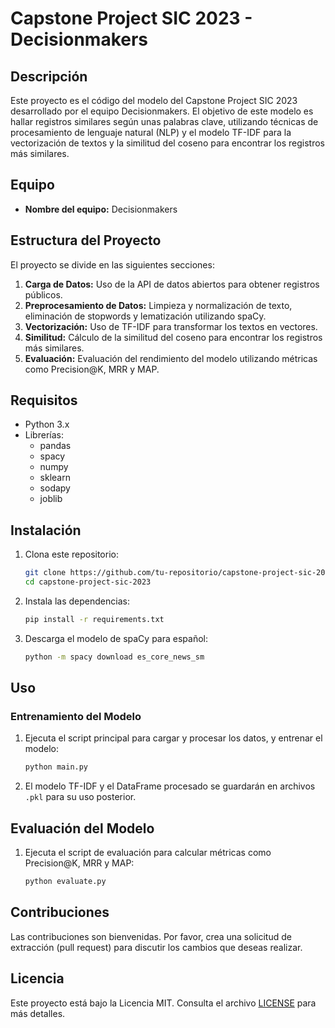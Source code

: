 # Capstone Project SIC 2023 - Decisionmakers

## Descripción

Este proyecto es el código del modelo del Capstone Project SIC 2023 desarrollado por el equipo Decisionmakers. El objetivo de este modelo es hallar registros similares según unas palabras clave, utilizando técnicas de procesamiento de lenguaje natural (NLP) y el modelo TF-IDF para la vectorización de textos y la similitud del coseno para encontrar los registros más similares.

## Equipo

- **Nombre del equipo:** Decisionmakers

## Estructura del Proyecto

El proyecto se divide en las siguientes secciones:

1. **Carga de Datos:** Uso de la API de datos abiertos para obtener registros públicos.
2. **Preprocesamiento de Datos:** Limpieza y normalización de texto, eliminación de stopwords y lematización utilizando spaCy.
3. **Vectorización:** Uso de TF-IDF para transformar los textos en vectores.
4. **Similitud:** Cálculo de la similitud del coseno para encontrar los registros más similares.
5. **Evaluación:** Evaluación del rendimiento del modelo utilizando métricas como Precision@K, MRR y MAP.

## Requisitos

- Python 3.x
- Librerías: 
  - pandas
  - spacy
  - numpy
  - sklearn
  - sodapy
  - joblib

## Instalación

1. Clona este repositorio:
    ```sh
    git clone https://github.com/tu-repositorio/capstone-project-sic-2023.git
    cd capstone-project-sic-2023
    ```

2. Instala las dependencias:
    ```sh
    pip install -r requirements.txt
    ```

3. Descarga el modelo de spaCy para español:
    ```sh
    python -m spacy download es_core_news_sm
    ```

## Uso

### Entrenamiento del Modelo

1. Ejecuta el script principal para cargar y procesar los datos, y entrenar el modelo:
    ```sh
    python main.py
    ```

2. El modelo TF-IDF y el DataFrame procesado se guardarán en archivos `.pkl` para su uso posterior.

## Evaluación del Modelo

1. Ejecuta el script de evaluación para calcular métricas como Precision@K, MRR y MAP:
    ```sh
    python evaluate.py
    ```

## Contribuciones

Las contribuciones son bienvenidas. Por favor, crea una solicitud de extracción (pull request) para discutir los cambios que deseas realizar.

## Licencia

Este proyecto está bajo la Licencia MIT. Consulta el archivo [LICENSE](LICENSE) para más detalles.
